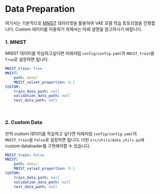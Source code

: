 # Data Preparation
여기서는 기본적으로 [MNIST](http://yann.lecun.com/exdb/mnist/) 데이터셋을 활용하여 VAE 모델 학습 튜토리얼을 진행합니다.
Custom 데이터를 이용하기 위해서는 아래 설명을 참고하시기 바랍니다.

### 1. MNIST
MNIST 데이터를 학습하고싶다면 아래처럼 `config/config.yaml`의 `MNIST_train`을 `True`로 설정하면 됩니다.
```yaml
MNIST_train: True       
MNIST:
    path: data/
    MNIST_valset_proportion: 0.2 
CUSTOM:
    train_data_path: null
    validation_data_path: null
    test_data_path: null
```
<br>

### 2. Custom Data
만약 custom 데이터를 학습하고 싶다면 아래처럼 `config/config.yaml`의 `MNIST_train`을 `False`로 설정하면 됩니다.
다만 `src/utils/data_utils.py`에 custom dataloader를 구현해야할 수 있습니다.
```yaml
MNIST_train: False       
MNIST:
    path: data/
    MNIST_valset_proportion: 0.2 
CUSTOM:
    train_data_path: null
    validation_data_path: null
    test_data_path: null
```